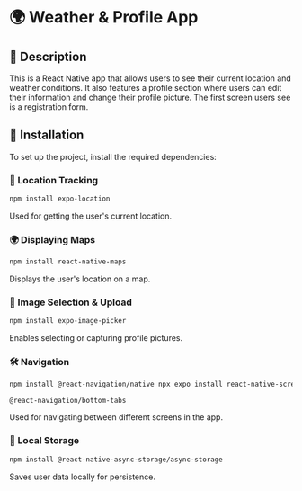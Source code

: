 # 🌍 Weather & Profile App

## 📌 Description

This is a React Native app that allows users to see their current location and weather conditions. 
It also features a profile section where users can edit their information and change their profile picture. 
The first screen users see is a registration form.

## 🚀 Installation
To set up the project, install the required dependencies:


### 📍 Location Tracking
```sh
npm install expo-location
```
Used for getting the user's current location.

### 🌍 Displaying Maps

```sh
npm install react-native-maps
```
Displays the user's location on a map.

### 📸 Image Selection & Upload
```sh
npm install expo-image-picker
```
Enables selecting or capturing profile pictures.

### 🛠️ Navigation
```sh
npm install @react-navigation/native npx expo install react-native-screens react-native-safe-area-context

@react-navigation/bottom-tabs
```
Used for navigating between different screens in the app.

### 💾 Local Storage
```sh
npm install @react-native-async-storage/async-storage
```
Saves user data locally for persistence.

